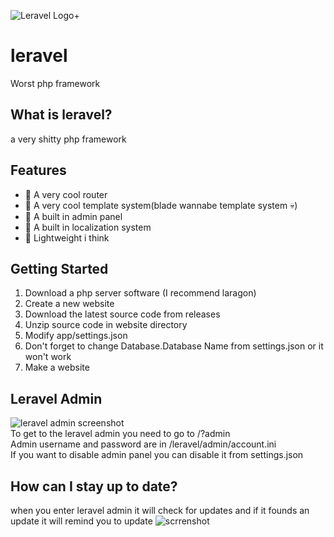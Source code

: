 ![Leravel Logo+](https://cdn.discordapp.com/attachments/989920686065725490/1097604721369423953/leravellogo.png)
# leravel
Worst php framework

## What is leravel?
a very shitty php framework

## Features
- 🧻 A very cool router
- 📜 A very cool template system(blade wannabe template system 💀)
- 🔨 A built in admin panel
- 💬 A built in localization system
- 🥋 Lightweight i think

## Getting Started
1. Download a php server software (I recommend laragon)
2. Create a new website
3. Download the latest source code from releases
4. Unzip source code in website directory
5. Modify app/settings.json
6. Don't forget to change Database.Database Name from settings.json or it won't work
7. Make a website

## Leravel Admin
![leravel admin screenshot](https://cdn.discordapp.com/attachments/989920686065725490/1098666798129360967/image.png)
<br>
To get to the leravel admin you need to go to /?admin<br>
Admin username and password are in /leravel/admin/account.ini<br>
If you want to disable admin panel you can disable it from settings.json

## How can I stay up to date?
when you enter leravel admin it will check for updates and if it founds an update it will remind you to update
![scrrenshot](https://cdn.discordapp.com/attachments/989920686065725490/1098668180479676519/image.png)
